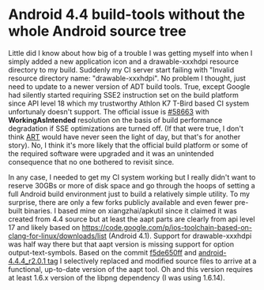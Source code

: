 Android 4.4 build-tools without the whole Android source tree
=======

Little did I know about how big of a trouble I was getting myself into when I simply added a new application icon and a drawable-xxxhdpi resource directory to my build. Suddenly my CI server start failing with "Invalid resource directory name: "drawable-xxxhdpi". No problem I thought, just need to update to a newer version of ADT build tools. True, except Google had silently started requiring SSE2 instruction set on the build platform since API level 18 which my trustworthy Athlon K7 T-Bird based CI system unfortunaly doesn't support. The official issue is [#58663](https://code.google.com/p/android/issues/detail?id=58663) with **WorkingAsIntended** resolution on the basis of build performance degradation if SSE optimizations are turned off. (If that were true, I don't think [ART](https://www.infinum.co/the-capsized-eight/articles/art-vs-dalvik-introducing-the-new-android-runtime-in-kit-kat) would have never seen the light of day, but that's for another story). No, I think it's more likely that the official build platform or some of the required software were upgraded and it was an unintended consequence that no one bothered to revisit since.

In any case, I needed to get my CI system working but I really didn't want to reserve 30GBs or more of disk space and go through the hoops of setting a full Android build environment just to build a relatively simple utility. To my surprise, there are only a few forks publicly available and even fewer pre-built binaries. I based mine on xiangzhai/apkutil since it claimed it was created from 4.4 source but at least the aapt parts are clearly from api level 17 and likely based on https://code.google.com/p/ios-toolchain-based-on-clang-for-linux/downloads/list (Android 4.1). Support for drawable-xxxhdpi was half way there but that aapt version is missing support for option output-text-symbols. Based on the commit [f5de650ff](https://android.googlesource.com/platform/frameworks/base/+/f5de650ff1e161ea135c828e43515895343d2c0f) and [android-4.4.4_r2.0.1 tag](https://android.googlesource.com/platform/frameworks/base/+/android-4.4.4_r2.0.1/tools/aapt) I selectively replaced and modified source files to arrive at a functional, up-to-date version of the aapt tool. Oh and this version requires at least 1.6.x version of the libpng dependency (I was using 1.6.14).

